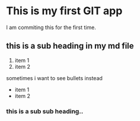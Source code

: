 # This is my first GIT app

I am commiting this for the first time.

## this is a sub heading in my md file
1. item 1
2. item 2

sometimes i want to see bullets instead
* item 1
* item 2


### this is a sub sub heading.. 